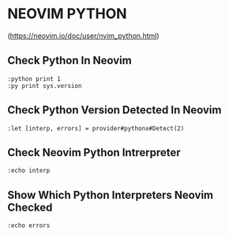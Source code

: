 # NEOVIM PYTHON
(https://neovim.io/doc/user/nvim_python.html)

## Check Python In Neovim
```
:python print 1
:py print sys.version
```

## Check Python Version Detected In Neovim
`:let [interp, errors] = provider#pythonx#Detect(2)`

## Check Neovim Python Intrerpreter
`:echo interp`

## Show Which Python Interpreters Neovim Checked
`:echo errors`
